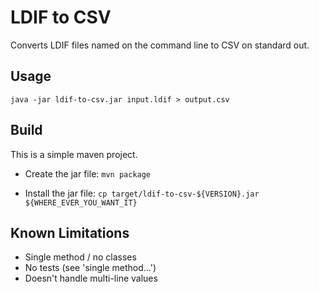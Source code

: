 # LDIF to CSV

Converts LDIF files named on the command line to CSV on standard out.

## Usage

`java -jar ldif-to-csv.jar input.ldif > output.csv`

## Build

This is a simple maven project.

* Create the jar file: `mvn package`

* Install the jar file: `cp target/ldif-to-csv-${VERSION}.jar ${WHERE_EVER_YOU_WANT_IT}`

## Known Limitations

* Single method / no classes
* No tests (see 'single method...')
* Doesn't handle multi-line values

